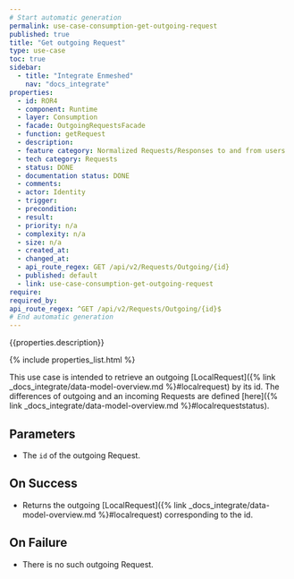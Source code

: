 ```yaml
---
# Start automatic generation
permalink: use-case-consumption-get-outgoing-request
published: true
title: "Get outgoing Request"
type: use-case
toc: true
sidebar:
  - title: "Integrate Enmeshed"
    nav: "docs_integrate"
properties:
  - id: ROR4
  - component: Runtime
  - layer: Consumption
  - facade: OutgoingRequestsFacade
  - function: getRequest
  - description:
  - feature category: Normalized Requests/Responses to and from users
  - tech category: Requests
  - status: DONE
  - documentation status: DONE
  - comments:
  - actor: Identity
  - trigger:
  - precondition:
  - result:
  - priority: n/a
  - complexity: n/a
  - size: n/a
  - created_at:
  - changed_at:
  - api_route_regex: GET /api/v2/Requests/Outgoing/{id}
  - published: default
  - link: use-case-consumption-get-outgoing-request
require:
required_by:
api_route_regex: ^GET /api/v2/Requests/Outgoing/{id}$
# End automatic generation
---
```


{{properties.description}}

{% include properties_list.html %}

This use case is intended to retrieve an outgoing [LocalRequest]({% link _docs_integrate/data-model-overview.md %}#localrequest)
by its id. The differences of outgoing and an incoming Requests are defined [here]({% link _docs_integrate/data-model-overview.md %}#localrequeststatus).

## Parameters

- The `id` of the outgoing Request.

## On Success

- Returns the outgoing [LocalRequest]({% link _docs_integrate/data-model-overview.md %}#localrequest) corresponding to the id.

## On Failure

- There is no such outgoing Request.
